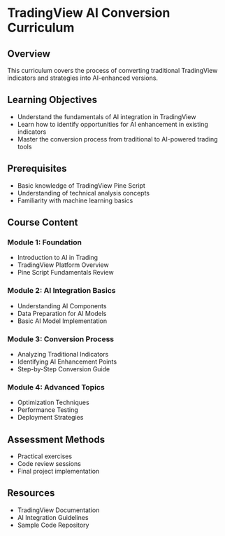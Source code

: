 # TradingView AI Conversion Curriculum

## Overview
This curriculum covers the process of converting traditional TradingView indicators and strategies into AI-enhanced versions.

## Learning Objectives
- Understand the fundamentals of AI integration in TradingView
- Learn how to identify opportunities for AI enhancement in existing indicators
- Master the conversion process from traditional to AI-powered trading tools

## Prerequisites
- Basic knowledge of TradingView Pine Script
- Understanding of technical analysis concepts
- Familiarity with machine learning basics

## Course Content

### Module 1: Foundation
- Introduction to AI in Trading
- TradingView Platform Overview
- Pine Script Fundamentals Review

### Module 2: AI Integration Basics
- Understanding AI Components
- Data Preparation for AI Models
- Basic AI Model Implementation

### Module 3: Conversion Process
- Analyzing Traditional Indicators
- Identifying AI Enhancement Points
- Step-by-Step Conversion Guide

### Module 4: Advanced Topics
- Optimization Techniques
- Performance Testing
- Deployment Strategies

## Assessment Methods
- Practical exercises
- Code review sessions
- Final project implementation

## Resources
- TradingView Documentation
- AI Integration Guidelines
- Sample Code Repository